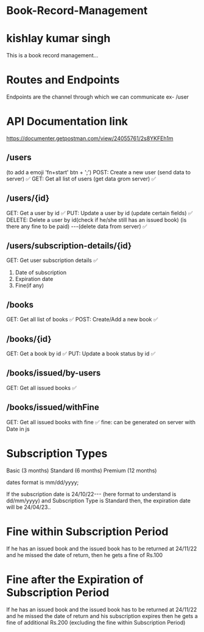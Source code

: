 # Book-Record-Management

# kishlay kumar singh

This is a book record management...

# Routes and Endpoints

Endpoints are the channel through which we can communicate ex- /user

# API Documentation link

https://documenter.getpostman.com/view/24055761/2s8YKFEh1m

## /users

(to add a emoji 'fn+start' btn + ';')
POST: Create a new user (send data to server) ✅
GET: Get all list of users (get data grom server) ✅

## /users/{id}

GET: Get a user by id ✅
PUT: Update a user by id (update certain fields) ✅
DELETE: Delete a user by id(check if he/she still has an issued book)
(is there any fine to be paid) ---(delete data from server) ✅

## /users/subscription-details/{id}

GET: Get user subscription details ✅

1. Date of subscription
2. Expiration date
3. Fine(if any)

## /books

GET: Get all list of books ✅
POST: Create/Add a new book ✅

## /books/{id}

GET: Get a book by id ✅
PUT: Update a book status by id ✅

## /books/issued/by-users

GET: Get all issued books ✅

## /books/issued/withFine

GET: Get all issued books with fine ✅
fine: can be generated on server with Date in js

# Subscription Types

Basic (3 months)
Standard (6 months)
Premium (12 months)

dates format is mm/dd/yyyy;

If the subscription date is 24/10/22--- (here format to understand is dd/mm/yyyy)
and Subscription Type is Standard then,
the expiration date will be 24/04/23..

# Fine within Subscription Period

If he has an issued book and the issued book has to be returned at 24/11/22
and he missed the date of return,
then he gets a fine of Rs.100

# Fine after the Expiration of Subscription Period

If he has an issued book and the issued book has to be returned at 24/11/22
and he missed the date of return and his subscription expires
then he gets a fine of additional Rs.200
(excluding the fine within Subscription Period)
